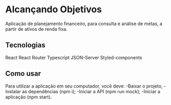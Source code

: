 # Alcançando Objetivos
Aplicação de planejamento financeiro, para consulta e análise de metas, a partir de ativos de renda fixa.

## Tecnologias
React
React Router
Typescript
JSON-Server
Styled-components

## Como usar
Para utilizar a aplicação em seu computador, você deve:
-Baixar o projeto,
-Instalar as dependências (npm i);
-Iniciar a API (npm run mock);
-Iniciar a aplicação (npm start).

